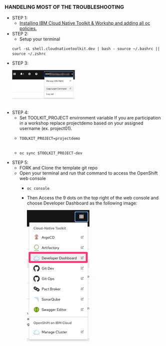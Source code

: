### HANDELING MOST OF THE TROUBLESHOOTING
- STEP 1: 
    - [Installing IBM Cloud Native Toolkit & Workshp and adding all oc policies.](https://github.com/therayy/Pipelining/blob/main/README.md)
- STEP 2:
    - Setup your terminal 
    ```
    curl -sL shell.cloudnativetoolkit.dev | bash - source ~/.bashrc || source ~/.zshrc
    
- STEP 3:
        <br>
        <p align="left">
          <img width="200px" src="imgs/login.jpeg">
        </p>
        <br>
- STEP 4: 
    - Set TOOLKIT_PROJECT environment variable If you are participation in a workshop replace projectdemo based on your assigned username (ex. project01).
    - ```
      TOOLKIT_PROJECT=projectdemo
    
    - ```
      oc sync $TOOLKIT_PROJECT-dev
      
- STEP 5: 
    - FORK and Clone the template git repo
    - Open your terminal and run that command to access the OpenShift web console 
        - ```
          oc console  
        - Then Access the 9 dots on the top right of the web console and choose Developer Dashboard as the following image: 
               <br>
                <p align="left">
                  <img width="200px" src="imgs/developer-dashboard.jpeg">
                </p>
                <br>
      
